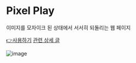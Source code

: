 # Pixel Play

이미지를 모자이크 된 상태에서 서서히 되돌리는 웹 페이지

[👉사용하기](https://choi-jinwoo.github.io/PixelPlay/)
[관련 상세 글](http://blog.wlswoo.com/13)

![image](Example.gif)

